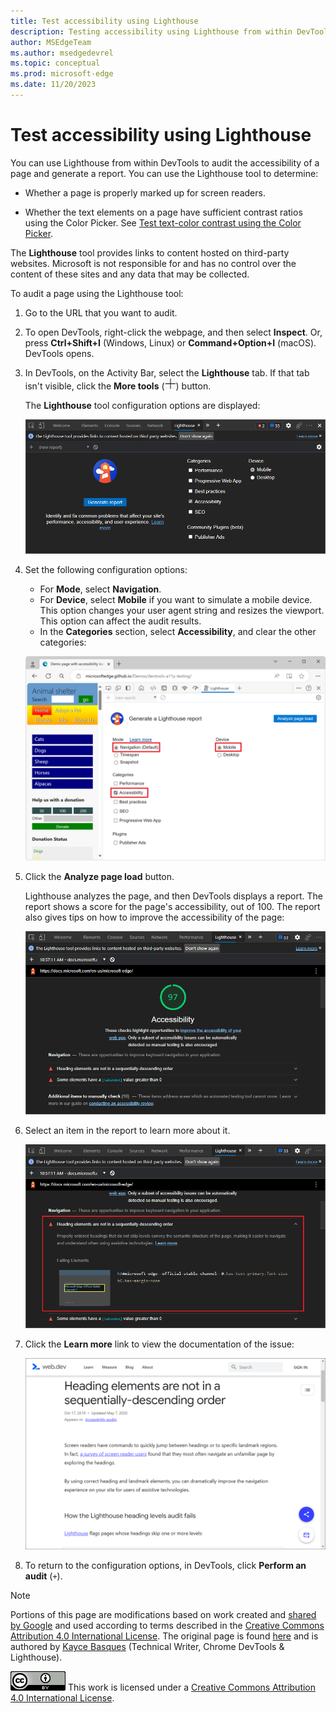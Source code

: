 ```yaml
---
title: Test accessibility using Lighthouse
description: Testing accessibility using Lighthouse from within DevTools.
author: MSEdgeTeam
ms.author: msedgedevrel
ms.topic: conceptual
ms.prod: microsoft-edge
ms.date: 11/20/2023
---
```

<!-- this article was created on 05/11/2021 by moving a section out from the "Accessibility reference" article (reference.md) -->
<!-- Copyright Kayce Basques

   Licensed under the Apache License, Version 2.0 (the "License");
   you may not use this file except in compliance with the License.
   You may obtain a copy of the License at

       https://www.apache.org/licenses/LICENSE-2.0

   Unless required by applicable law or agreed to in writing, software
   distributed under the License is distributed on an "AS IS" BASIS,
   WITHOUT WARRANTIES OR CONDITIONS OF ANY KIND, either express or implied.
   See the License for the specific language governing permissions and
   limitations under the License.  -->
# Test accessibility using Lighthouse

You can use Lighthouse from within DevTools to audit the accessibility of a page and generate a report. You can use the Lighthouse tool to determine:

*  Whether a page is properly marked up for screen readers.

*  Whether the text elements on a page have sufficient contrast ratios using the Color Picker. See [Test text-color contrast using the Color Picker](color-picker.md).

The **Lighthouse** tool provides links to content hosted on third-party websites.  Microsoft is not responsible for and has no control over the content of these sites and any data that may be collected.

To audit a page using the Lighthouse tool:

1. Go to the URL that you want to audit.

1. To open DevTools, right-click the webpage, and then select **Inspect**.  Or, press **Ctrl+Shift+I** (Windows, Linux) or **Command+Option+I** (macOS).  DevTools opens.

1. In DevTools, on the Activity Bar, select the **Lighthouse** tab.  If that tab isn't visible, click the **More tools** (![More tools icon](./lighthouse-images/more-tools-icon.png)) button.

   The **Lighthouse** tool configuration options are displayed:

   ![The Lighthouse tool configuration screen](./lighthouse-images/accessibility-lighthouse.png)

1. Set the following configuration options:

   * For **Mode**, select **Navigation**.
   * For **Device**, select **Mobile** if you want to simulate a mobile device.  This option changes your user agent string and resizes the viewport.  This option can affect the audit results.
   * In the **Categories** section, select **Accessibility**, and clear the other categories:

   ![The configuration options to use](./lighthouse-images/configuration-options.png)

1. Click the **Analyze page load** button.

   Lighthouse analyzes the page, and then DevTools displays a report.  The report shows a score for the page's accessibility, out of 100.  The report also gives tips on how to improve the accessibility of the page:

   ![A Lighthouse report for the Accessibility category](./lighthouse-images/accessibility-lighthouse-result.png)

1. Select an item in the report to learn more about it.

   ![An expanded issue in a Lighthouse report](./lighthouse-images/accessibility-lighthouse-result-issue-expanded.png)

1. Click the **Learn more** link to view the documentation of the issue:

   ![View the documentation of an issue](./lighthouse-images/accessibility-web-dev-accessibility-audits-learn-more.png)

1. To return to the configuration options, in DevTools, click **Perform an audit** (`+`).


<!-- ====================================================================== -->
> [!NOTE]
> Portions of this page are modifications based on work created and [shared by Google](https://developers.google.com/terms/site-policies) and used according to terms described in the [Creative Commons Attribution 4.0 International License](https://creativecommons.org/licenses/by/4.0).
> The original page is found [here](https://developer.chrome.com/docs/devtools/accessibility/reference/) and is authored by [Kayce Basques](https://developers.google.com/web/resources/contributors/kaycebasques) (Technical Writer, Chrome DevTools \& Lighthouse).

[![Creative Commons License](../../media/cc-logo/88x31.png)](https://creativecommons.org/licenses/by/4.0)
This work is licensed under a [Creative Commons Attribution 4.0 International License](https://creativecommons.org/licenses/by/4.0).
